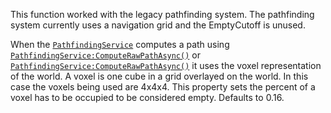 This function worked with the legacy pathfinding system. The pathfinding
system currently uses a navigation grid and the EmptyCutoff is unused.

When the [`PathfindingService`](https://create.roblox.com/docs/reference/engine/classes/PathfindingService) computes a path using
[`PathfindingService:ComputeRawPathAsync()`](https://create.roblox.com/docs/reference/engine/classes/PathfindingService#ComputeRawPathAsync) or
[`PathfindingService:ComputeRawPathAsync()`](https://create.roblox.com/docs/reference/engine/classes/PathfindingService#ComputeRawPathAsync) it uses the voxel
representation of the world. A voxel is one cube in a grid overlayed on
the world. In this case the voxels being used are 4x4x4. This property
sets the percent of a voxel has to be occupied to be considered empty.
Defaults to 0.16.